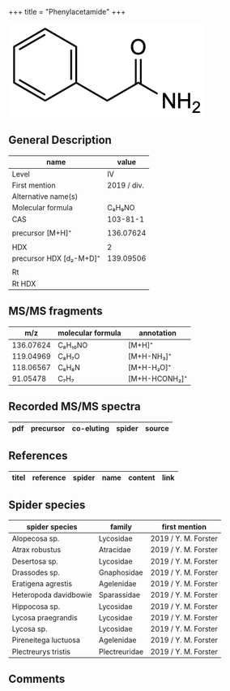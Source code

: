 +++
title = "Phenylacetamide"
+++

![](/img/Phenylacetamide.png)

## General Description

| name                    | value       |
|-------------------------|-------------|
| Level                   | IV          |
| First mention           | 2019 / div. |
| Alternative name(s)     |             |
| Molecular formula       | C₈H₉NO      |
| CAS                     | 103-81-1    |
|                         |             |
| precursor [M+H]⁺        | 136.07624   |
|                         |             |
| HDX                     | 2           |
| precursor HDX [d₂-M+D]⁺ | 139.09506   |
|                         |             |
| Rt                      |             |
| Rt HDX                  |             |

## MS/MS fragments

| m/z       | molecular formula | annotation    |
|-----------|-------------------|---------------|
| 136.07624 | C₈H₁₀NO           | [M+H]⁺        |
| 119.04969 | C₈H₇O             | [M+H-NH₃]⁺    |
| 118.06567 | C₈H₈N             | [M+H-H₂O]⁺    |
| 91.05478  | C₇H₇              | [M+H-HCONH₂]⁺ |

## Recorded MS/MS spectra

| pdf | precursor | co-eluting | spider                     | source |
|-----|-----------|------------|----------------------------|--------|

## References

| titel    | reference | spider | name | content   | link  |
|----------|-----------|--------|------|-----------|------------------------------------------------------|

## Spider species

| spider species        | family        | first mention        |
|-----------------------|---------------|----------------------|
| Alopecosa sp.         | Lycosidae     | 2019 / Y. M. Forster |
| Atrax robustus        | Atracidae     | 2019 / Y. M. Forster |
| Desertosa sp.         | Lycosidae     | 2019 / Y. M. Forster |
| Drassodes sp.         | Gnaphosidae   | 2019 / Y. M. Forster |
| Eratigena agrestis    | Agelenidae    | 2019 / Y. M. Forster |
| Heteropoda davidbowie | Sparassidae   | 2019 / Y. M. Forster |
| Hippocosa sp.         | Lycosidae     | 2019 / Y. M. Forster |
| Lycosa praegrandis    | Lycosidae     | 2019 / Y. M. Forster |
| Lycosa sp.            | Lycosidae     | 2019 / Y. M. Forster |
| Pireneitega luctuosa  | Agelenidae    | 2019 / Y. M. Forster |
| Plectreurys tristis   | Plectreuridae | 2019 / Y. M. Forster |

## Comments